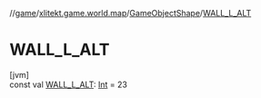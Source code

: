 //[game](../../../index.md)/[xlitekt.game.world.map](../index.md)/[GameObjectShape](index.md)/[WALL_L_ALT](-w-a-l-l_-l_-a-l-t.md)

# WALL_L_ALT

[jvm]\
const val [WALL_L_ALT](-w-a-l-l_-l_-a-l-t.md): [Int](https://kotlinlang.org/api/latest/jvm/stdlib/kotlin/-int/index.html) = 23
